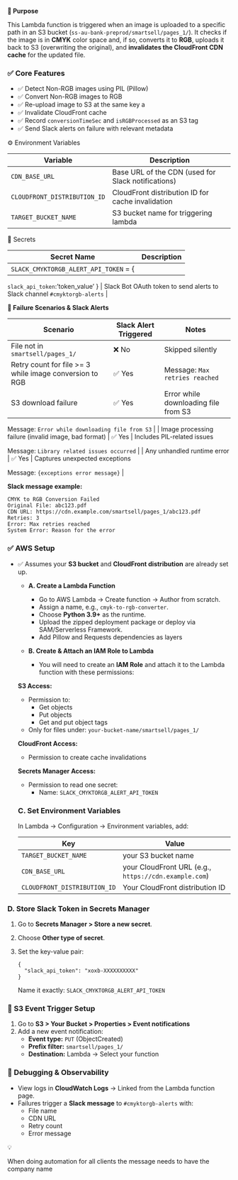 **📌 Purpose**

This Lambda function is triggered when an image is uploaded to a specific path in an S3 bucket (`ss-au-bank-preprod/smartsell/pages_1/`). It checks if the image is in **CMYK** color space and, if so, converts it to **RGB**, uploads it back to S3 (overwriting the original), and **invalidates the CloudFront CDN cache** for the updated file.

### ✅ Core Features

- ✅ Detect Non-RGB images using PIL (Pillow)
- ✅ Convert Non-RGB images to RGB
- ✅ Re-upload image to S3 at the same key a
- ✅ Invalidate CloudFront cache
- ✅ Record `conversionTimeSec` and `isRGBProcessed` as an S3 tag
- ✅ Send Slack alerts on failure with relevant metadata

⚙️ Environment Variables

| Variable | Description |
| --- | --- |
| `CDN_BASE_URL` | Base URL of the CDN (used for Slack notifications) |
| `CLOUDFRONT_DISTRIBUTION_ID` | CloudFront distribution ID for cache invalidation |
| `TARGET_BUCKET_NAME` | S3 bucket name for triggering lambda |

🔐 Secrets

| Secret Name | Description |
| --- | --- |
| `SLACK_CMYKTORGB_ALERT_API_TOKEN`  = {
`slack_api_token`:’token_value’
}
 | Slack Bot OAuth token to send alerts to Slack channel `#cmyktorgb-alerts` |

**🚨 Failure Scenarios & Slack Alerts**

| **Scenario** | **Slack Alert Triggered** | **Notes** |
| --- | --- | --- |
| File not in `smartsell/pages_1/` | ❌ No | Skipped silently |
| Retry count for file >= 3 while image conversion to RGB | ✅ Yes | Message: `Max retries reached` |
| S3 download failure | ✅ Yes | Error while downloading file from S3

Message: `Error while downloading file from S3` |
| Image processing failure (invalid image, bad format) | ✅ Yes | Includes PIL-related issues

Message: `Library related issues occurred` |
| Any unhandled runtime error | ✅ Yes | Captures unexpected exceptions

Message: `{exceptions error message}` |

**Slack message example:**

```
CMYK to RGB Conversion Failed
Original File: abc123.pdf
CDN URL: https://cdn.example.com/smartsell/pages_1/abc123.pdf
Retries: 3
Error: Max retries reached
System Error: Reason for the error

```

### ✅ AWS Setup

- ✅ Assumes your **S3 bucket** and **CloudFront distribution** are already set up.
    - **A. Create a Lambda Function**
        - Go to AWS Lambda → Create function → Author from scratch.
        - Assign a name, e.g., `cmyk-to-rgb-converter`.
        - Choose **Python 3.9+** as the runtime.
        - Upload the zipped deployment package or deploy via SAM/Serverless Framework.
        - Add Pillow and Requests dependencies as layers
        
    - **B. Create & Attach an IAM Role to Lambda**
        - You will need to create an **IAM Role** and attach it to the Lambda function with these permissions:
    
    **S3 Access:**
    
    - Permission to:
        - Get objects
        - Put objects
        - Get and put object tags
    - Only for files under: `your-bucket-name/smartsell/pages_1/`
    
    **CloudFront Access:**
    
    - Permission to create cache invalidations
    
    **Secrets Manager Access:**
    
    - Permission to read one secret:
        - Name: `SLACK_CMYKTORGB_ALERT_API_TOKEN`
    
    ### C. Set Environment Variables
    
    In Lambda → Configuration → Environment variables, add:
    
    | Key | Value |
    | --- | --- |
    | `TARGET_BUCKET_NAME` | your S3 bucket name |
    | `CDN_BASE_URL` | your CloudFront URL (e.g., `https://cdn.example.com`) |
    | `CLOUDFRONT_DISTRIBUTION_ID` | Your CloudFront distribution ID |

### D. Store Slack Token in Secrets Manager

1. Go to **Secrets Manager > Store a new secret**.
2. Choose **Other type of secret**.
3. Set the key-value pair:
    
    ```
    {
      "slack_api_token": "xoxb-XXXXXXXXXX"
    }
    ```
    
    Name it exactly: `SLACK_CMYKTORGB_ALERT_API_TOKEN`
    

### 🔁 S3 Event Trigger Setup

1. Go to **S3 > Your Bucket > Properties > Event notifications**
2. Add a new event notification:
    - **Event type:** `PUT` (ObjectCreated)
    - **Prefix filter:** `smartsell/pages_1/`
    - **Destination:** Lambda → Select your function

### 🧪 Debugging & Observability

- View logs in **CloudWatch Logs** → Linked from the Lambda function page.
- Failures trigger a **Slack message** to `#cmyktorgb-alerts` with:
    - File name
    - CDN URL
    - Retry count
    - Error message

<aside>
💡

When doing automation for all clients the message needs to have the company name

</aside>

